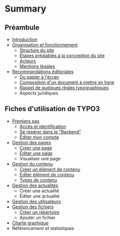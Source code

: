 # Summary

## Préambule

* [Introduction](README.md)
* [Organisation et fonctionnement](organisation-et-fonctionnement-du-site.md)
  * [Structure du site](structure-du-site.md)
  * [Étapes préalables à la conception du site](étapes-préalables-à-la-conception-du-site.md)
  * [Acteurs](acteurs.md)
  * [Mentions légales](mentions-légales.md)
* [Recommandations éditoriales](recommandations-éditoriales.md)
  * [Du papier à l'écran](du-papier-à-lécran.md)
  * [Composition d'un document à mettre en ligne](composition-dun-document-à-mettre-en-ligne.md)
  * [Rappel de quelques règles typographiques](rappel-de-quelques-regles-typographiques.md)
  * Aspects juridiques

## Fiches d'utilisation de TYPO3

* [Premiers pas](présentation-de-typo3.md)
  * [Accès et identification](présentation-de-typo3/acces-et-identification.md)
  * [Se repérer dans le "Backend"](présentation-de-typo3/se-reperer-dans-le-backend.md)
  * [Éditer mon compte](présentation-de-typo3/gerer-mon-compte.md)
* [Gestion des pages](gestion-des-pages.md)
  * [Créer une page](gestion-des-pages/creer-une-page.md)
  * [Éditer une page](gestion-des-pages/editer-une-page.md)
  * Visualiser une page
* [Gestion du contenu](types-de-contenu.md)
  * [Créer un élément de contenu](types-de-contenu/creer-un-element-de-contenu.md)
  * [Editer élément de contenu](types-de-contenu/editer-element-de-contenu.md)
  * [Types de contenu](types-de-contenu/types-de-contenu.md)
* [Gestion des actualités](gestion-des-actualités.md)
  * Créer une actualité
  * Éditer une actualité
* [Gestion des utilisateurs](gestion-des-utilisateurs.md)
* [Gestion des fichiers](gestion-des-fichiers.md)
  * [Créer un répertoire](gestion-des-fichiers/creer-un-repertoire.md)
  * Ajouter un fichier
* [Charte graphique](charte-graphique.md)
* Référencement et statistiques

